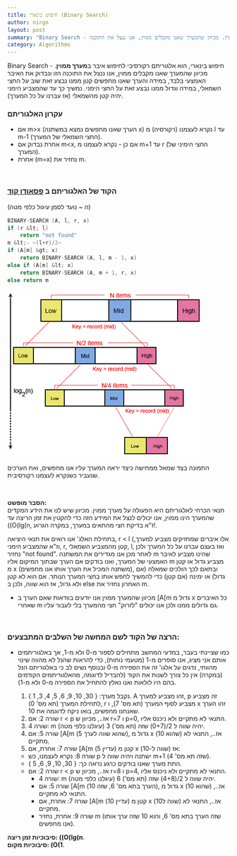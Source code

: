```yaml
---
title: חיפוש בינארי (Binary Search)
author: nirgn
layout: post
summary: "Binary Search - חיפוש בינארי, הוא אלגוריתם רקורסיבי לחיפוש איבר במערך ממוין. מכיוון שהמערך שאנו מקבלים ממוין, אנו ננצל את התוכנה."
category: Algorithms
---
```

Binary Search - חיפוש בינארי, הוא אלגוריתם רקורסיבי לחיפוש איבר ב**מערך ממוין**. מכיוון שהמערך שאנו מקבלים ממוין, אנו ננצל את התוכנה הזו ונבדוק את האיבר האמצעי בלבד, במידה והערך שאנו מחפשים קטן ממנו נבצע זאת שוב על החצי השמאלי, במידה וגדול ממנו נבצע זאת על החצי הימני. נמשיך כך עד שהמצביע הימני יהיה קטן מהשמאלי (אז עברנו על כל המערך).

### עקרון האלגוריתם

  * אם m>x (הערך שאנו מחפשים נמצא במשתנה x) נקרא לעצמנו (רקורסיה) מ l עד m-1 (החצי השמאלי של המערך).
  * אחרת נבדוק אם m<x, אם כן - נקרא לעצמנו מ m+1 עד r (החצי הימיני של המערך).
  * אחרת (m=x) נחזיר את m.

<!--more-->

&nbsp;

### הקוד של האלגוריתם ב [פסאודו קוד](http://en.wikipedia.org/wiki/Pseudocode)

(ה ~ נועד לסמן עיגול כלפי מטה)

```c
BINARY-SEARCH (A, l, r, x)
if (r &lt; l)
    return "not found"
m &lt;- ~(l+r)/2~
if (A[m] &gt; x)
    return BINARY-SEARCH (A, l, m - 1, x)
else if (A[m] &lt; x)
    return BINARY-SEARCH (A, m + 1, r, x)
else return m
```

<div class="left">
  <img src="/assets/img/posts/binary-search/binary_search.png" alt="BFS Algorithm">
</div>

התמונה בצד שמאל ממחישה כיצד יראה המערך עליו אנו מחפשים, ואת הערכים שנעביר כשנקרא לעצמנו רקורסיבית.

&nbsp;

**הסבר מופשט:**  
תנאי הכרחי לאלגוריתם היא הפעולה על מערך ממוין. מכיוון שיש לנו את הידע המקדים שהמערך הינו ממוין, אנו יכולים לנצל את המידע הזה כדי להקטין את זמן הריצה עד ((O(lg(n, ז"א בדיקת חצי מהתאים במערך, במקרה הגרוע!.

בתחילת האלג' אנו רואים את תנאי היציאה, r < l (אלו איברים שמחזיקים מצביע למערך, וז"א שהמצביע הימני, r, קטן מהמצביע השמאלי, l, ואז בעצם עברנו על כל המערך ולכן נחזיר "not found". לאחר מכן אנו מגדירים את המשתנה m שהינו מצביע לאיבר האמצעי של המערך, ואנו בודקים אם הערך שבתוך המיקום אליו m מצביע גדול או קטן מ x (משתנה המכיל את הערך אותו אנו מחפשים), ובתאם לכך הולכים שמאלה (אם גדול) או ימינה (אם קטן) כדי להמשיך לחפש אותו בחצי המערך הנותר. אם הוא לא קטן ולא גדול, אז הוא שווה, ולכן ב else האחרון נחזיר את m.

* מכיוון שהמערך ממוין אנו יודעים בוודאות שאם הערך ב [A[m גדול מ x כל האיברים שאחרי m גם גדולים ממנו ולכן אנו יכולים "לזרוק" חצי מהמערך בלי לעבור עליו.

&nbsp;

### הרצה של הקוד לשם המחשה של השלבים המתבצעים:

* כמו שציינתי בעבר, במדעי המחשב מתחילים לספור מ-0 ולא מ-1, אך באלגוריתמים אותם אני מציג, אנו סופרים מ-1 (מטעמי נוחות), כדי להראות שהנל לא מהווה שינוי מהוותי, נדגים על אלגו' זה את הספירה מ-0 ובנוסף נשים לב כי באלגוריתם הנל (במקרה) אין כל צורך לשנות את הקוד (להבדיל לדוגמה, מהאלגוריתמים הקודמים בהם היו לולאות ואנו נאלץ להתחיל את הספירה מ-0 ולא מ-1).

  1. נקבל מערך: { 30, 10, 9, 6, 5, 4, 3, 1 }. A זהו מצביע למערך, p זה מצביע לתחילת המערך (תא מס' 0), r מצביע לסוף המערך (תא מס' 7), ו x זהו הערך שאנחנו מחפשים, בואו ניקח לדוגמה את 10.
  2. שורה 2: אם r < p אז.., מכיוון ש r=7 ו p=0, התנאי לא מתקיים ולא ניכנס אליו.
  3. שורה 4: m יהיה שווה ל 2/(0+7) שזה (תא מס') 3 (עיגלנו כלפי מטה).
  4. שורה 5: אם [A[m (שהוא שווה לערך 5), גדול מ x (שהוא 10) אז.., התנאי לא מתקיים.
  5. שורה 7: אחרת, אם [A[m (עדיין 5) קטן מ x (שווה ל-10) אז:
    * שורה 8: נקרא לעצמנו, כש p ישתנה ויהיה שווה ל m+1 (שזה תא מס' 4).
    * התת מערך שאנו בודקים כרגע נראה כך: { 30, 10, 9, 6, 5 }.
    * שורה 2: אם r < p אז.., מכיוון ש r=8 ו p=4, התנאי לא מתקיים ולא ניכנס אליו.
      * שורה 4: m יהיה שווה ל 2/(4+8) שזה (תא מס') 6 (עיגלנו כלפי מטה).
      * שורה 5: אם [A[m (הערך בתא מס' 6, שזה 10), גדול מ x (שהוא 10) אז.., התנאי לא מתקיים.
      * שורה 7: אחרת, אם [A[m (עדיין 10) קטן מ x (שווה ל10) אז.., התנאי לא מתקיים.
      * שורה 9: אחרת, נחזיר m (שזה הערך בתא מס' 6, והוא 10 שזה ערך אותו אנו מחפשים).

**סיבוכיות זמן ריצה: ((O(lg(n**.  
**סיבוכיות מקום: (O(1**.
